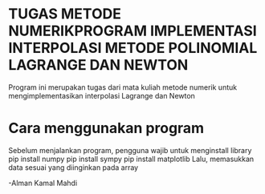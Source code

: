 # TUGAS METODE NUMERIKPROGRAM IMPLEMENTASI INTERPOLASI METODE POLINOMIAL LAGRANGE DAN NEWTON
Program ini merupakan tugas dari mata kuliah metode numerik untuk mengimplementasikan interpolasi Lagrange dan Newton

# Cara menggunakan program
Sebelum menjalankan program, pengguna wajib untuk menginstall library pip install numpy pip install sympy pip install matplotlib
Lalu, memasukkan data sesuai yang diinginkan pada array

-Alman Kamal Mahdi
